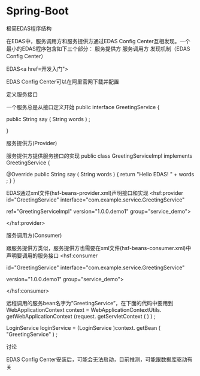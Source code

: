 # Spring-Boot
极简EDAS程序结构

在EDAS中，服务调用方和服务提供方通过EDAS Config Center互相发现。一个最小的EDAS程序包含如下三个部分： 服务提供方 服务调用方 发现机制（EDAS Config Center）

EDAS<a href=开发入门">

EDAS Config Center可以在阿里官网下载并配置

 

定义服务接口

一个服务总是从接口定义开始 public   interface GreetingService   { 

public  String  say ( String  words ) ; 

}

服务提供方(Provider)

服务提供方提供服务接口的实现 public   class  GreetingServiceImpl  implements  GreetingService   { 

@Override 
public   String  say ( String  words )   { 
return   "Hello EDAS! "   +  words ; 
} 
}

EDAS通过xml文件(hsf-beans-provider.xml)声明接口和实现 <hsf:provider id="GreetingService" interface="com.example.service.GreetingService" 

ref="GreetingServiceImpl" version="1.0.0.demo1" group="service_demo"> 

</hsf:provider> 

<bean id="GreetingServiceImpl" class="com.example.service.impl.GreetingServiceImpl"/>

服务调用方(Consumer)

跟服务提供方类似，服务提供方也需要在xml文件(hsf-beans-consumer.xml)中声明要调用的服务接口 <hsf:consumer 

id="GreetingService" interface="com.example.service.GreetingService" 

version="1.0.0.demo1" group="service_demo"> 

</hsf:consumer>

 

远程调用的服务bean名字为”GreetingService”，在下面的代码中要用到 WebApplicationContext context   =  WebApplicationContextUtils. getWebApplicationContext (request. getServletContext ( ) ) ; 

LoginService loginService   = (LoginService )context. getBean ( "GreetingService" ) ;

讨论

EDAS Config Center安装后，可能会无法启动，目前推测，可能跟数据库驱动有关
